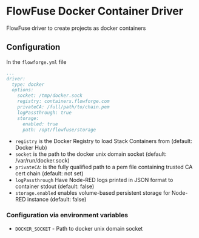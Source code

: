 # FlowFuse Docker Container Driver

FlowFuse driver to create projects as docker containers

## Configuration

In the `flowforge.yml` file

```yaml
...
driver:
  type: docker
  options:
    socket: /tmp/docker.sock
    registry: containers.flowforge.com
    privateCA: /full/path/to/chain.pem
    logPassthrough: true
    storage:
      enabled: true
      path: /opt/flowfuse/storage
```

 - `registry` is the Docker Registry to load Stack Containers from (default: Docker Hub)
 - `socket` is the path to the docker unix domain socket (default: /var/run/docker.sock)
 - `privateCA`: is the fully qualified path to a pem file containing trusted CA cert chain (default: not set)
 - `logPassthrough` Have Node-RED logs printed in JSON format to container stdout (default: false)
 - `storage.enabled` enables volume-based persistent storage for Node-RED instance (default: false)

### Configuration via environment variables

 - `DOCKER_SOCKET` - Path to docker unix domain socket
